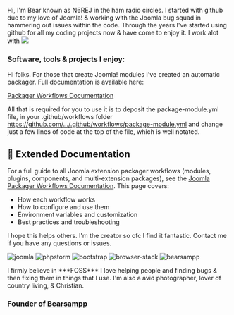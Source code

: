 Hi, I'm Bear known as N6REJ in the ham radio circles. I started with github due to my love of Joomla! & working with the Joomla bug squad in hammering out issues within the code. Through the years I've started using github for all my coding projects now & have come to enjoy it. I work alot with
[![](http://n6rej.github.io/images/AMGLogo2019-justlogo500.jpg)](https://am-graphix.com)

### Software, tools & projects I enjoy:

Hi folks. For those that create Joomla! modules I've created an automatic packager. Full documentation is available here:

[Packager Workflows Documentation](joomla-module-workflow-article.html)

All that is required for you to use it is to deposit the package-module.yml file, in your .github/workflows folder https://github.com/.../.github/workflows/package-module.yml and change just a few lines of code at the top of the file, which is well notated.

## 📄 Extended Documentation

For a full guide to all Joomla extension packager workflows (modules, plugins, components, and multi-extension packages), see the [Joomla Packager Workflows Documentation](joomla-module-workflow-article.html). This page covers:
- How each workflow works
- How to configure and use them
- Environment variables and customization
- Best practices and troubleshooting

I hope this helps others. I'm the creator so ofc I find it fantastic. Contact me if you have any questions or issues.

![joomla](https://cdn.joomla.org/images/Joomla_logo.png) ![phpstorm](http://n6rej.github.io/images/phpstorm.png) ![bootstrap](http://n6rej.github.io/images/bootstrap.png) ![browser-stack](http://n6rej.github.io/images/browser-stack.png) ![bearsampp](https://github.com/N6REJ/n6rej.github.io/assets/1850089/a86be0cd-a463-4107-9ec3-a6b8756776b1)

I firmly believe in \*\*\*FOSS\*\*\* I love helping people and finding bugs & then fixing them in things that I use. I'm also a avid photographer, lover of country living, & Christian.
### Founder of [Bearsampp](http://bearsampp.com)
